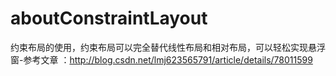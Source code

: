# aboutConstraintLayout
约束布局的使用，约束布局可以完全替代线性布局和相对布局，可以轻松实现悬浮窗-参考文章 ：http://blog.csdn.net/lmj623565791/article/details/78011599
